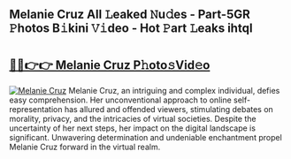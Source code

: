 ## Melanie Cruz All 𝙻eaked 𝙽u𝚍es - Part-5GR 𝙿hotos B𝚒kini 𝚅𝚒deo - Hot 𝙿art 𝙻eaks ihtqI

# <h2><a href="http://ld0ef3.urlbe.top/?page=Melanie+Cruz">🔗🔗👉👉 Melanie Cruz P𝚑oto𝚜Vid𝚎o</a></h2>

[![Melanie Cruz](https://i.imgur.com/eBuTRDB.gif)](http://ld0ef3.urlbe.top/?page=Melanie+Cruz)
Melanie Cruz, an intriguing and complex individual, defies easy comprehension. Her unconventional approach to online self-representation has allured and offended viewers, stimulating debates on morality, privacy, and the intricacies of virtual societies. Despite the uncertainty of her next steps, her impact on the digital landscape is significant. Unwavering determination and undeniable enchantment propel Melanie Cruz forward in the virtual realm.
